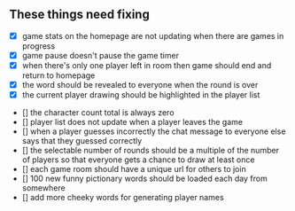 ## These things need fixing

- [x] game stats on the homepage are not updating when there are games in progress
- [x] game pause doesn't pause the game timer
- [x] when there's only one player left in room then game should end and return to homepage
- [x] the word should be revealed to everyone when the round is over
- [x] the current player drawing should be highlighted in the player list
- [] the character count total is always zero
- [] player list does not update when a player leaves the game
- [] when a player guesses incorrectly the chat message to everyone else says that they guessed correctly
- [] the selectable number of rounds should be a multiple of the number of players so that everyone gets a chance to draw at least once
- [] each game room should have a unique url for others to join
- [] 100 new funny pictionary words should be loaded each day from somewhere
- [] add more cheeky words for generating player names